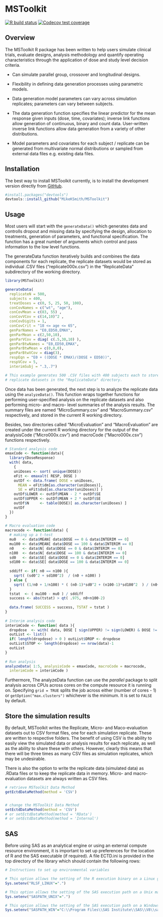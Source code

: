 
<!-- README.md is generated from README.Rmd. Please edit that file -->

# MSToolkit

<!-- badges: start -->

[![R build
status](https://github.com/jluo0015/MSToolkit/workflows/R-CMD-check/badge.svg)](https://github.com/jluo0015/MSToolkit/actions)
[![Codecov test
coverage](https://codecov.io/gh/jluo0015/MSToolkit/branch/master/graph/badge.svg)](https://app.codecov.io/gh/jluo0015/MSToolkit?branch=master)
<!-- badges: end -->

## Overview

The MSToolkit R package has been written to help users simulate clinical
trials, evaluate designs, analysis methodology and quantify operating
characteristics through the application of dose and study level decision
criteria.

-   Can simulate parallel group, crossover and longitudinal designs.

-   Flexibility in defining data generation processes using parametric
    models.

-   Data generation model parameters can vary across simulation
    replicates; parameters can vary between subjects.

-   The data generation function specifies the linear predictor for the
    mean response given inputs (dose, time, covariates); inverse link
    functions allow generation of continuous, binary and count data.
    User-written inverse link functions allow data generation from a
    variety of other distributions.

-   Model parameters and covariates for each subject / replicate can be
    generated from multivariate normal distributions or sampled from
    external data files e.g. existing data files.

## Installation

The best way to install MSToolkit currently, is to install the
development version directly from
[GitHub](https://github.com/MikeKSmith/MSToolkit).

``` r
#install.packages("devtools")
devtools::install_github("MikeKSmith/MSToolkit")
```

## Usage

Most users will start with the `generateData()` which generates data and
controlls dropout and missing data by specifying the design, allocation
to treatments, generation of parameters, and functional specification.
The function has a great number of arguments which control and pass
information to the low level functions.

The generateData function iteratively builds and combines the data
components for each replicate, the replicate datasets would be stored as
individual .CSV files (“replicate000x.csv”) in the “ReplicateData”
subdirectory of the working directory.

``` r
library(MSToolkit)

generateData(
  replicateN = 500, 
  subjects = 400, 
  treatDoses = c(0, 5, 25, 50, 100), 
  conCovNames = c("wt", "age"), 
  conCovMean = c(83, 55) , 
  conCovVCov = c(14,10)^2 , 
  conCovDigits = 1, 
  conCovCrit = "18 <= age <= 65", 
  genParNames = "E0,ED50,EMAX", 
  genParMean = c(2,50,10), 
  genParVCov = diag( c(.5,30,10) ), 
  genParBtwNames = "E0,ED50,EMAX", 
  genParBtwMean = c(0,0,0), 
  genParBtwVCov = diag(3), 
  respEqn = "E0 + ((DOSE * EMAX)/(DOSE + ED50))",  
  respVCov = 5, 
  interimSubj = ".3,.7")

# This example generates 500 .CSV files with 400 subjects each to store the 
# replicate datasets in the "ReplicateData" directory. 
```

Once data has been generated, the next step is to analyze the replicate
data using the `analyzeData()`. This function wraps together functions
for performing user-specified analysis on the replicate datasets and
also performing micro- and macro- level summaries of the analysis
results. The summary files are named “MicroSummary.csv” and
“MacroSummary.csv” respectively, and stored in the current R working
directory.

Besides, two directories called “MicroEvaluation” and “MacroEvaluation”
are created under the current R working directory for the output of the
analysisCode (“Micro000x.csv”) and macroCode (“Macro000x.csv”) functions
respectively.

``` r
# Standard analysis code
emaxCode <- function(data){
  library(DoseResponse)
  with( data, 
    {
    uniDoses <- sort( unique(DOSE))                                                                    
    eFit <- emaxalt( RESP, DOSE )
    outDf <- data.frame( DOSE = uniDoses, 
      MEAN = eFit$dm[as.character(uniDoses)], 
      SE = eFit$dsd[as.character(uniDoses)] )
    outDf$LOWER <- outDf$MEAN - 2 * outDf$SE
    outDf$UPPER <- outDf$MEAN + 2 * outDf$SE
    outDf$N     <- table(DOSE)[ as.character(uniDoses) ]
    outDf 
  }) 
}
             
# Macro evaluation code
macrocode <- function(data) {
  # making up a t-test
  mu0   <- data$MEAN[ data$DOSE == 0 & data$INTERIM == 0]
  mu100 <- data$MEAN[ data$DOSE == 100 & data$INTERIM == 0]
  n0    <- data$N[ data$DOSE == 0 & data$INTERIM == 0]
  n100  <- data$N[ data$DOSE == 100 & data$INTERIM == 0]
  sd0   <- data$SE[ data$DOSE == 0 & data$INTERIM == 0]
  sd100 <- data$SE[ data$DOSE == 100 & data$INTERIM == 0]
  
  sddiff <- if( n0 == n100 ){
    sqrt( (sd0^2 + sd100^2)  / (n0 + n100) )
  } else {
    sqrt( (1/n0 + 1/n100) * ( (n0-1)*sd0^2 + (n100-1)*sd100^2  ) / (n0+n100-2)  )
  }
  tstat  <- ( mu100 - mu0 ) / sddiff 
  success <- abs(tstat) > qt( .975, n0+n100-2)
  
  data.frame( SUCCESS = success, TSTAT = tstat )
}
  
# Interim analysis code
interimCode <- function( data ){
  dropdose  <- with( data, DOSE [ sign(UPPER) != sign(LOWER) & DOSE != 0] )
  outList <- list()
  if( length(dropdose) > 0 ) outList$DROP <- dropdose
  outList$STOP <- length(dropdose) == nrow(data)-1
  outList
}
   
# Run analysis
analyzeData( 1:5, analysisCode = emaxCode, macroCode = macrocode, 
  interimCode = interimCode )
```

Furthermore, The analyzeData function can use the *parallel* package to
split analysis across CPUs across cores on the compute resource it is
running on. Specifying `grid = TRUE` splits the job across either
(number of cores - 1) or `getOption("max.clusters")` whichever is the
minimum. It is set to `FALSE` by default.

## Store the simulation results

By default, MSToolkit writes the Replicate, Micro- and Maco-evaluation
datasets out to CSV format files, one for each simulation replicate.
These are written to respective folders. The benefit of using CSV is the
ability to easily view the simulated data or analysis results for each
replicate, as well as the ability to share these with others. However,
clearly this means that there will be three times as many CSV files as
simulation replicates, which may be undesirable.

There is also the option to write the replicate data (simulated data) as
.RData files or to keep the replicate data in memory. Micro- and
macro-evaluation datasets are always written as CSV files.

``` r
# retrieve MSToolkit Data Method
getEctdDataMethod(method = 'CSV')  


# change the MSToolkit Data Method
setEctdDataMethod(method = 'CSV')  
# or setEctdDataMethod(method = 'RData')
# or setEctdDataMethod(method = 'Internal')  
```

## SAS

Before using SAS as an analytical engine or using an external compute
resource environment, it is important to set up preferences for the
location of R and the SAS executable (if required). A file ECTD.ini is
provided in the top directory of the library which should contain the
following rows:

``` r
# Instructions to set up environmental variables

# This option allows the setting of the R execution binary on a Linux grid
Sys.setenv("RLSF_LINUX"=".")

# This option allows the setting of the SAS execution path on a Unix machine
Sys.setenv("SASPATH_UNIX"=".")

# This option allows the setting of the SAS execution path on a Windows machine
Sys.setenv("SASPATH_WIN"="C:\\Program Files\\SAS Institute\\SAS\\V8\\sas.exe")
```
